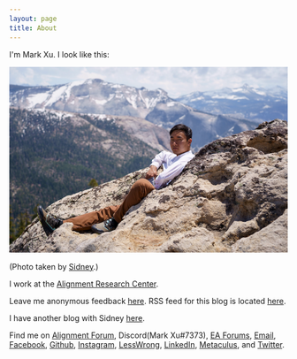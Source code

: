```yaml
---
layout: page
title: About
---
```


I'm Mark Xu. I look like this:

![](/assets/profile.png)

(Photo taken by [Sidney](https://sidney.com).)

I work at the [Alignment Research Center](https://alignmentresearchcenter.org/).

Leave me anonymous feedback [here](https://www.admonymous.co/mark). RSS feed for this blog is located [here](https://markxu.com/atom.xml).

I have another blog with Sidney [here](https://markandsid.com).

Find me on [Alignment Forum](https://www.alignmentforum.org/users/mark-xu), Discord(Mark Xu#7373), [EA Forums](https://forum.effectivealtruism.org/users/mark-xu), [Email](mailto:m@rkxu.me), [Facebook](https://www.facebook.com/markxu0), [Github](https://github.com/markzxu), [Instagram](https://www.instagram.com/markzxu/), [LessWrong](https://www.lesswrong.com/users/mark-xu), [LinkedIn](https://www.linkedin.com/in/xu-mark/), [Metaculus](https://www.metaculus.com/accounts/profile/112002/), and [Twitter](https://twitter.com/markzxu).
